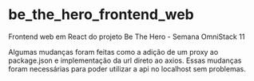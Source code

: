 # be_the_hero_frontend_web
Frontend web em React do projeto Be The Hero - Semana OmniStack 11 

Algumas mudanças foram feitas como a adição de um proxy ao package.json e implementação da url direto ao axios. Essas mudanças foram necessárias para poder utilizar a api no localhost sem problemas.
